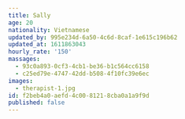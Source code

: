 ```yaml
---
title: Sally
age: 20
nationality: Vietnamese
updated_by: 995e234d-6a50-4c6d-8caf-1e615c196b62
updated_at: 1611863043
hourly_rate: '150'
massages:
  - 93c0a893-0cf3-4cb1-be36-b1c564cc6158
  - c25ed79e-4747-42dd-b508-4f10fc39e6ec
images:
  - therapist-1.jpg
id: f2beb4a0-aefd-4c00-8121-8cba0a1a9f9d
published: false
---
```

